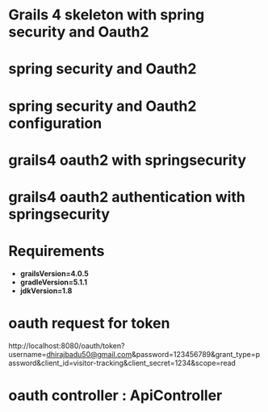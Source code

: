 # Grails 4 skeleton with spring security and Oauth2
# spring security and Oauth2
# spring security and Oauth2 configuration
# grails4 oauth2 with springsecurity
# grails4 oauth2 authentication with springsecurity


# Requirements
<ul>
<li><b>grailsVersion=4.0.5</b></li>
<li><b>gradleVersion=5.1.1</b></li>
<li><b>jdkVersion=1.8</b></li>
</ul>

# oauth request for token
http://localhost:8080/oauth/token?username=dhirajbadu50@gmail.com&password=123456789&grant_type=password&client_id=visitor-tracking&client_secret=1234&scope=read

# oauth controller : ApiController

